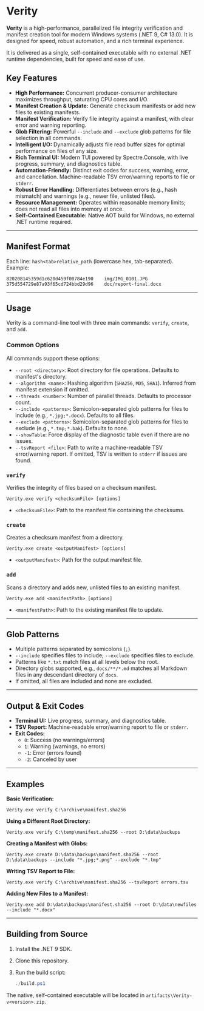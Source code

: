 # Verity

**Verity** is a high-performance, parallelized file integrity verification and manifest creation tool for modern Windows systems (.NET 9, C# 13.0). It is designed for speed, robust automation, and a rich terminal experience.

It is delivered as a single, self-contained executable with no external .NET runtime dependencies, built for speed and ease of use.

## Key Features

* **High Performance:** Concurrent producer-consumer architecture maximizes throughput, saturating CPU cores and I/O.
* **Manifest Creation & Update:** Generate checksum manifests or add new files to existing manifests.
* **Manifest Verification:** Verify file integrity against a manifest, with clear error and warning reporting.
* **Glob Filtering:** Powerful `--include` and `--exclude` glob patterns for file selection in all commands.
* **Intelligent I/O:** Dynamically adjusts file read buffer sizes for optimal performance on files of any size.
* **Rich Terminal UI:** Modern TUI powered by Spectre.Console, with live progress, summary, and diagnostics table.
* **Automation-Friendly:** Distinct exit codes for success, warning, error, and cancellation. Machine-readable TSV error/warning reports to file or `stderr`.
* **Robust Error Handling:** Differentiates between errors (e.g., hash mismatch) and warnings (e.g., newer file, unlisted files).
* **Resource Management:** Operates within reasonable memory limits; does not read all files into memory at once.
* **Self-Contained Executable:** Native AOT build for Windows, no external .NET runtime required.

---

## Manifest Format

Each line: `hash<tab>relative_path` (lowercase hex, tab-separated). Example:

```
820208145359d1c620d459f00784e190    img/IMG_0101.JPG
375d554729e87a93f65cd724bbd29d96    doc/report-final.docx
```

---

## Usage

Verity is a command-line tool with three main commands: `verify`, `create`, and `add`.

### Common Options

All commands support these options:

* `--root <directory>`: Root directory for file operations. Defaults to manifest's directory.
* `--algorithm <name>`: Hashing algorithm (`SHA256`, `MD5`, `SHA1`). Inferred from manifest extension if omitted.
* `--threads <number>`: Number of parallel threads. Defaults to processor count.
* `--include <patterns>`: Semicolon-separated glob patterns for files to include (e.g., `*.jpg;*.docx`). Defaults to all files.
* `--exclude <patterns>`: Semicolon-separated glob patterns for files to exclude (e.g., `*.tmp;*.bak`). Defaults to none.
* `--showTable`: Force display of the diagnostic table even if there are no issues.
* `--tsvReport <file>`: Path to write a machine-readable TSV error/warning report. If omitted, TSV is written to `stderr` if issues are found.

### `verify`

Verifies the integrity of files based on a checksum manifest.

```
Verity.exe verify <checksumFile> [options]
```

* `<checksumFile>`: Path to the manifest file containing the checksums.

### `create`

Creates a checksum manifest from a directory.

```
Verity.exe create <outputManifest> [options]
```

* `<outputManifest>`: Path for the output manifest file.

### `add`

Scans a directory and adds new, unlisted files to an existing manifest.

```
Verity.exe add <manifestPath> [options]
```

* `<manifestPath>`: Path to the existing manifest file to update.

---

## Glob Patterns

- Multiple patterns separated by semicolons (`;`).
- `--include` specifies files to include; `--exclude` specifies files to exclude.
- Patterns like `*.txt` match files at all levels below the root.
- Directory globs supported, e.g., `docs/**/*.md` matches all Markdown files in any descendant directory of `docs`.
- If omitted, all files are included and none are excluded.

---

## Output & Exit Codes

- **Terminal UI:** Live progress, summary, and diagnostics table.
- **TSV Report:** Machine-readable error/warning report to file or `stderr`.
- **Exit Codes:**
  - `0`: Success (no warnings/errors)
  - `1`: Warning (warnings, no errors)
  - `-1`: Error (errors found)
  - `-2`: Canceled by user

---

## Examples

**Basic Verification:**
```
Verity.exe verify C:\archive\manifest.sha256
```

**Using a Different Root Directory:**
```
Verity.exe verify C:\temp\manifest.sha256 --root D:\data\backups
```

**Creating a Manifest with Globs:**
```
Verity.exe create D:\data\backups\manifest.sha256 --root D:\data\backups --include "*.jpg;*.png" --exclude "*.tmp"
```

**Writing TSV Report to File:**
```
Verity.exe verify C:\archive\manifest.sha256 --tsvReport errors.tsv
```

**Adding New Files to a Manifest:**
```
Verity.exe add D:\data\backups\manifest.sha256 --root D:\data\newfiles --include "*.docx"
```

---

## Building from Source

1. Install the .NET 9 SDK.
2. Clone this repository.
3. Run the build script:

    ```powershell
    ./build.ps1
    ```

The native, self-contained executable will be located in `artifacts\Verity-v<version>.zip`.